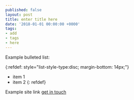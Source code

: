 ```yaml
---
published: false
layout: post
title: enter title here
date: '2018-01-01 00:00:00 +0000'
tags:
- add 
- tags 
- here  
---
```


Example bulleted list:

{:refdef: style="list-style-type:disc; margin-bottom: 14px;"}
- item 1
- item 2
{: refdef}

Example site link [get in touch]({{site.baseurl}}/about/)

